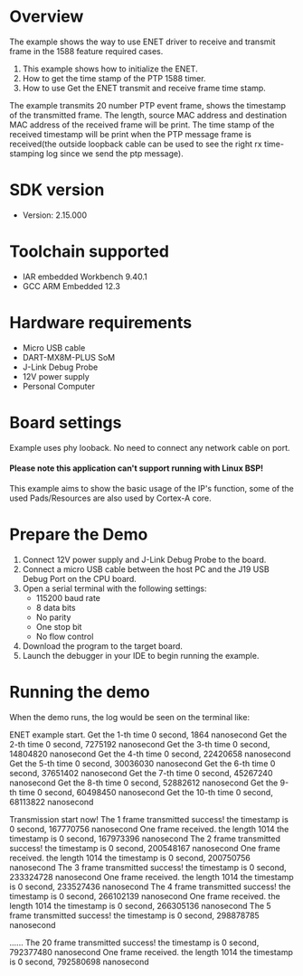 Overview
========

The example shows the way to use ENET driver to
 receive and transmit frame in the 1588 feature required cases.

1. This example shows how to initialize the ENET.
2. How to get the time stamp of the PTP 1588 timer.
3. How to use Get the ENET transmit and receive frame time stamp.

The example transmits 20 number PTP event frame, shows the timestamp of the transmitted frame.
The length, source MAC address and destination MAC address of the received frame will be print.
The time stamp of the received timestamp will be print when the PTP message frame is received(the outside loopback cable can be used to see the right rx time-stamping log since we send the ptp message).

SDK version
===========
- Version: 2.15.000

Toolchain supported
===================
- IAR embedded Workbench  9.40.1
- GCC ARM Embedded  12.3

Hardware requirements
=====================
- Micro USB cable
- DART-MX8M-PLUS SoM
- J-Link Debug Probe
- 12V power supply
- Personal Computer

Board settings
==============
Example uses phy looback. No need to connect any network cable on port.

#### Please note this application can't support running with Linux BSP! ####
This example aims to show the basic usage of the IP's function, some of the used Pads/Resources are also used by Cortex-A core.

Prepare the Demo
================
1.  Connect 12V power supply and J-Link Debug Probe to the board.
2.  Connect a micro USB cable between the host PC and the J19 USB Debug Port on the CPU board.
3.  Open a serial terminal with the following settings:
    - 115200 baud rate
    - 8 data bits
    - No parity
    - One stop bit
    - No flow control
4.  Download the program to the target board.
5.  Launch the debugger in your IDE to begin running the example.

Running the demo
================
When the demo runs, the log would be seen on the terminal like:

ENET example start.
 Get the 1-th time 0 second, 1864 nanosecond
 Get the 2-th time 0 second, 7275192 nanosecond
 Get the 3-th time 0 second, 14804820 nanosecond
 Get the 4-th time 0 second, 22420658 nanosecond
 Get the 5-th time 0 second, 30036030 nanosecond
 Get the 6-th time 0 second, 37651402 nanosecond
 Get the 7-th time 0 second, 45267240 nanosecond
 Get the 8-th time 0 second, 52882612 nanosecond
 Get the 9-th time 0 second, 60498450 nanosecond
 Get the 10-th time 0 second, 68113822 nanosecond

Transmission start now!
The 1 frame transmitted success!
 the timestamp is 0 second, 167770756 nanosecond
 One frame received. the length 1014
 the timestamp is 0 second, 167973396 nanosecond
The 2 frame transmitted success!
 the timestamp is 0 second, 200548167 nanosecond
 One frame received. the length 1014
 the timestamp is 0 second, 200750756 nanosecond
The 3 frame transmitted success!
 the timestamp is 0 second, 233324728 nanosecond
 One frame received. the length 1014
 the timestamp is 0 second, 233527436 nanosecond
The 4 frame transmitted success!
 the timestamp is 0 second, 266102139 nanosecond
 One frame received. the length 1014
 the timestamp is 0 second, 266305136 nanosecond
The 5 frame transmitted success!
 the timestamp is 0 second, 298878785 nanosecond

......
The 20 frame transmitted success!
 the timestamp is 0 second, 792377480 nanosecond
 One frame received. the length 1014
 the timestamp is 0 second, 792580698 nanosecond
